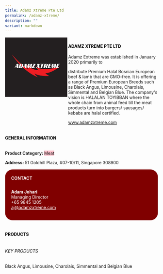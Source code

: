 ```yaml
---
title: Adamz Xtreme Pte Ltd
permalink: /adamz-xtreme/
description: ""
variant: markdown
---
```

<div class="flex-paragraph"> 
<p style="text-transform: uppercase">
</p>
</div> 
<div class="flex-container" style="display: flex; flex-wrap: wrap;"> 
<div class="card sgds" style="flex: 1 1 40%; display: block;">
<img src="/images/adamz_xtreme_logo.png">
</div> 
<div class="card-sgds" style="flex: 1 1 58%; display: block; margin-left: 3px"> 
<h4 style="text-transform: uppercase; color: black;">
<b>Adamz Xtreme Pte Ltd
</b>
</h4> 
<p>Adamz Extreme was established in January 2020 primarily to 
</p><p>distribute Premium Halal Bosnian European beef &amp; lamb that are GMO-free. It is offering a range of Premium European Breeds such as Black Angus, Limousine, Charolais, Simmental and Belgian Blue. The company's vision is HALALAN TOYIBBAN where the whole chain from animal feed till the meat products turn into burgers/ sausages/ kebabs are halal certified.
</p> 
<p>
<a href="www.adamzxtreme.com" target="_blank">www.adamzxtreme.com
</a>
</p> 
</div> 
</div>
<p></p> 
<h4 style="text-transform: uppercase; color: black;">
<b>General Information
</b>
</h4> 
<div class="flex-container" style="display: flex; flex-wrap: wrap;"> 
<div class="card sgds" style="flex: 1 1 65%; display: block; align-self: stretch"> 
<div class="flex-paragraph"> 
<p>
<b>Product Category: 
</b>
<span style="background-color: pink; border-radius: 10 px;">Meat
</span>
</p> 
<p>
<b>
</b>
</p> 
<p>
<b>
</b>
</p> 
<p style="margin-bottom: 10px;">
<b> 
</b>
</p> 
<p>
<b>Address: 
</b>51 Goldhill Plaza, #07-10/11, Singapore 308900
</p> 
</div> 
</div> 
<div class="card sgds" style="flex: 1 1 35%; padding: 10px; display: block; background-color: maroon; border-radius: 25px; align-self: center;"> 
<h4 style="color: white; margin-top: 10px; margin-left: 10px;">CONTACT
</h4> 
<div class="flex-paragraph"> 
<p style="padding: 10px; color: white;">
<b>Adam Johari
</b>
<br>Managing Director
<br>+65 9845 1205
<br>
<a href="mailto:aj@adamzxtreme.com" style="color: white;">aj@adamzxtreme.com
</a>
</p> 
</div> 
</div> 
</div> 
<br> 
<h4 style="text-transform: uppercase; color: black;">
<b>products
</b>
</h4> 
<div style="display: flex; flex-wrap: wrap;"> 
 


 
<div class="flex-paragraph"> 
<h6 style="text-transform: uppercase; color: black;">Key Products
</h6> 
<p>Black Angus, Limousine, Charolais, Simmental and Belgian Blue 
</p>
</div>
</div>
